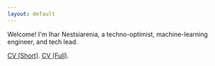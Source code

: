 ```yaml
---
layout: default
---
```


Welcome! I'm Ihar Nestsiarenia, a techno-optimist, machine-learning engineer, and tech lead.

[CV (Short)](./cv-short.html).
[CV (Full)](./cv.html).

